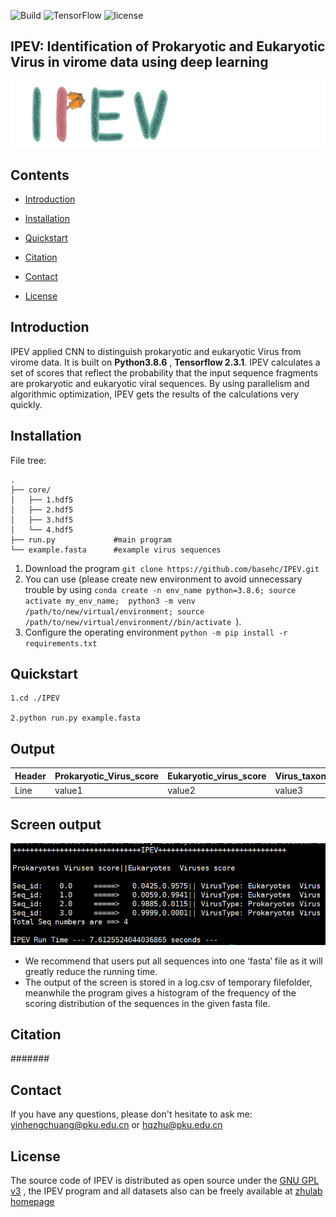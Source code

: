  ![Build](https://img.shields.io/badge/Build-passing-brightgreen) ![TensorFlow](https://img.shields.io/badge/TensorFlow-V2.3.1-brightgreen) ![license](https://img.shields.io/badge/license-GPL--v3-blue) 

## IPEV: Identification of Prokaryotic and Eukaryotic Virus in virome data using deep learning

  ![0](./pic/logo.png)

## Contents

- [Introduction](#Introduction)

- [Installation](#Installation)

- [Quickstart](#Quickstart)

- [Citation](#Citation)

- [Contact](#Contact)

- [License](#License)

## Introduction

IPEV applied CNN to distinguish prokaryotic and eukaryotic Virus from virome data. It is built on **Python3.8.6** , **Tensorflow  2.3.1**. IPEV calculates a set of scores that reflect the probability that the input sequence fragments are prokaryotic and eukaryotic viral sequences. By using parallelism and algorithmic optimization, IPEV gets the results of the calculations very quickly.

## Installation

File tree:

```
.
├── core/
│   ├── 1.hdf5
│   ├── 2.hdf5
│   ├── 3.hdf5
│   └── 4.hdf5
├── run.py             #main program
└── example.fasta      #example virus sequences
```

1. Download the program `git clone https://github.com/basehc/IPEV.git`
2. You can use (please create new environment to avoid unnecessary trouble by using `conda create -n env_name python=3.8.6; source activate my_env_name;  python3 -m venv /path/to/new/virtual/environment; source /path/to/new/virtual/environment//bin/activate `).
3. Configure the operating environment `python -m pip install -r requirements.txt`                         

## Quickstart

```
1.cd ./IPEV

2.python run.py example.fasta
```

## 

## Output

| Header | Prokaryotic_Virus_score | Eukaryotic_virus_score | Virus_taxon |
| ------ | ----------------------- | ---------------------- | ----------- |
| Line   | value1                  | value2                 | value3      |

## Screen output

![1](./pic/2.jpg)

- We recommend that users put all sequences into one ‘fasta’ file as it will greatly reduce the running time.
- The output of the screen is stored in a log.csv of temporary filefolder, meanwhile the program gives a histogram of the frequency of the scoring distribution of the sequences in the given fasta file.

## Citation

#######

## Contact

If you have any questions, please don't hesitate to ask me: yinhengchuang@pku.edu.cn or hqzhu@pku.edu.cn

## License

The source code of IPEV is distributed as open source under the [GNU GPL v3](https://www.gnu.org/licenses/gpl-3.0.en.html) , the IPEV program and all datasets  also can be freely available at  [zhulab homepage](https://cqb.pku.edu.cn/zhulab/info/1006/1156.htm)
